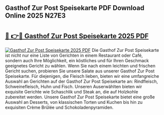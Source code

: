 ## Gasthof Zur Post Speisekarte PDF Download Online 2025 N27E3

# <h2><a href="http://gc6yk2.nevu.top/?p=Gasthof+Zur+Post+Speisekarte">🔗 👉🔴 Gasthof Zur Post Speisekarte 2025 PDF</a></h2>

[![Gasthof Zur Post Speisekarte 2025 PDF](https://i.imgur.com/dBaPXMq.png)](http://gc6yk2.nevu.top/?p=Gasthof+Zur+Post+Speisekarte)
Die Gasthof Zur Post Speisekarte ist nicht nur eine Liste von Gerichten in einem Restaurant oder Café, sondern auch Ihre Möglichkeit, ein köstliches und für Ihren Geschmack geeignetes Gericht zu wählen. Wenn Sie nach einem leichten und frischen Gericht suchen, probieren Sie unsere Salate aus unserer Gasthof Zur Post Speisekarte. Für diejenigen, die Fleisch lieben, bieten wir eine umfangreiche Auswahl an Gerichten auf der Gasthof Zur Post Speisekarte an: Rindfleisch, Schweinefleisch, Huhn und Fisch. Unseren Auserwählten bieten wir exquisite Gerichte wie Schaschlik und Steak an, die auf Holzkohle zubereitet werden. Unsere Gasthof Zur Post Speisekarte bietet eine große Auswahl an Desserts, von klassischen Torten und Kuchen bis hin zu exquisiten Crème Brûlée und Schokoladenpyramiden.
